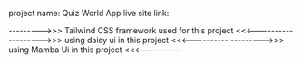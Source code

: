 project name:   Quiz World App
live site link: 


--------->>>   Tailwind CSS framework used for this project    <<<----------
--------->>>   using daisy ui in this project <<<----------
--------->>>   using Mamba Ui in this project <<<----------